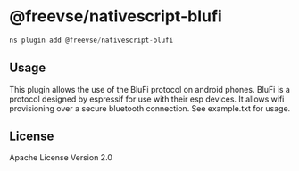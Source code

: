 # @freevse/nativescript-blufi

```javascript
ns plugin add @freevse/nativescript-blufi
```

## Usage

This plugin allows the use of the BluFi protocol on android phones. BluFi is a protocol designed by espressif for use with their esp devices. It allows wifi provisioning over a secure bluetooth connection. See example.txt for usage.

## License

Apache License Version 2.0
